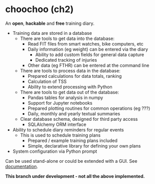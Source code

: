 
# choochoo (ch2)

An **open**, **hackable** and **free** training diary.

* Training data are stored in a database
  * There are tools to get data into the database:
    * Read FIT files from smart watches, bike computers, etc
    * Daily information (eg weight) can be entered via the diary
      * Ability to add custom fields for general data capture
      * Dedicated tracking of injuries
    * Other data (eg FTHR) can be entered at the command line
  * There are tools to process data in the database:
    * Prepared calculations for data totals, ranking
    * Calculation of TSS
    * Ability to extend processing with Python
  * There are tools to get data out of the database:
    * Pandas tables for analysis in numpy
    * Support for Jupyter notebooks
    * Prepared plotting routines for common operations (eg ???)
    * Daily, monthly and yearly textual summaries
  * Clear database schema, designed for third party access
    * SQLAlchemy ORM interface
* Ability to schedule diary reminders for regular events
  * This is used to schedule training plans
    * Prepared / example training plans included
    * Simple, declarative library for defining your own plans
* System configuration via Python prompt

Can be used stand-alone or could be extended with a GUI.
See [documentation](https://andrewcooke.github.io/choochoo/).

**This branch under development - not all the above implemented.**
